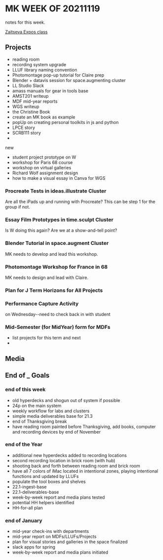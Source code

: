 # MK WEEK OF 20211119

notes for this week.

[Zaitseva Expos class](https://hackmd.io/qujSWfhkT8Ou63S4mBx17A)



## Projects

* reading room
* recording system upgrade
* LLUF library naming convention
* Photomontage pop-up tutorial for Claire prep
* Blender + datavis session for space.augmenting cluster
* LL Studio Slack
* amass manuals for gear in tools base
* AMST201 writeup
* MDF mid-year reports
* WGS writeup
* the Christine Book
* create an MK book as example
* popUp on creating personal toolkits in js and python
* LPCE story
* SCRB111 story
* 

new
* student project prototype on W
* workshop for Paris 68 course
* workshop on virtual galleries
* Richard Wolf assignment design
* how to make a visual essay in Canva for WGS



### Procreate Tests in ideas.illustrate Cluster

Are all the iPads up and running with Procreate? This can be step 1 for the group if not.

### Essay Film Prototypes in time.sculpt Cluster

Is W doing this again? Are we at a show-and-tell point?

### Blender Tutorial in space.augment Cluster

MK needs to develop and lead this workshop.

### Photomontage Workshop for France in 68

MK needs to design and lead with Claire.

### Plan for J Term Horizons for All Projects

### Performance Capture Activity

on Wednesday--need to check back in with student

### Mid-Semester (for MidYear) form for MDFs

* list projects for this term and next
* 


## Media


## End of _ Goals
### end of this week
* old hyperdecks and shogun out of system if possible
* 24p on the main system
* weekly workflow for labs and clusters
* simple media deliverables base for 21.3
* end of Thanksgiving break
* have reading room painted before Thanksgiving, add books, computer and recording devices by end of November
### end of the Year
* additional new hyperdecks added to recording locations
* second recording location in brick room (with hub)
* shooting back and forth between reading room and brick room
* have all 7 colors of iMac located in intentional zones, playing intentional functions and updated by LLUFs
* populate the tool boxes and shelves
* 22.1-ingest-base
* 22.1-deliverables-base
* week-by-week report and media plans tested
* potential HH helpers identified
* HH-for-all plan
### end of January
* mid-year check-ins with departments
* mid-year report on MDFs/LLUFs/Projects
* plan for visual stories and galleries in the space finalized
* slack apps for spring
* week-by-week report and media plans initiated






